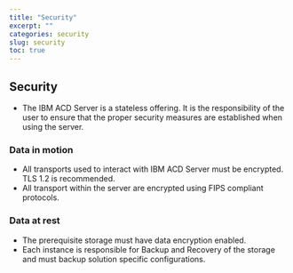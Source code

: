 ```yaml
---
title: "Security"
excerpt: ""
categories: security
slug: security
toc: true
---
```


## Security

* The IBM ACD Server is a stateless offering. It is the responsibility of the user to ensure that the proper security measures are established when using the server.

### Data in motion

* All transports used to interact with IBM ACD Server must be encrypted. TLS 1.2 is recommended.
* All transport within the server are encrypted using FIPS compliant protocols.

### Data at rest

* The prerequisite storage must have data encryption enabled.
* Each instance is responsible for Backup and Recovery of the storage and must backup solution specific configurations.

